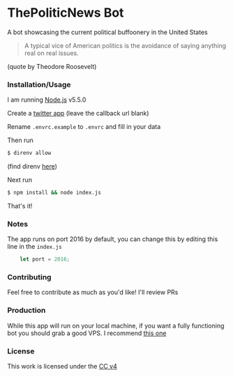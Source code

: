 # ThePoliticNews Bot

A bot showcasing the current political buffoonery in the United States

>A typical vice of American politics is the avoidance of saying anything real on real issues.

(quote by Theodore Roosevelt)

### Installation/Usage

I am running [Node.js](https://nodejs.org/) v5.5.0

Create a [twitter app](http://apps.twitter.com) (leave the callback url blank)

Rename `.envrc.example` to `.envrc` and fill in your data

Then run

```sh
$ direnv allow
```

(find direnv [here](http://direnv.net/))

Next run

```sh
$ npm install && node index.js
```

That's it!

### Notes

The app runs on port 2016 by default, you can change this by editing this line in the `index.js`

```js
    let port = 2016;
```

### Contributing
Feel free to contribute as much as you'd like! I'll review PRs

### Production

While this app will run on your local machine, if you want a fully functioning bot you should grab a good VPS. I recommend [this one](https://www.ovh.com/us/vps/vps-ssd.xml)

### License
This work is licensed under the [CC v4](https://creativecommons.org/licenses/by/4.0/)
